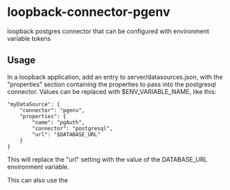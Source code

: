 # loopback-connector-pgenv
loopback postgres connector that can be configured with environment variable tokens

## Usage
In a loopback application, add an entry to server/datasources.json, with the "properties" section containing the properties to pass into the postgresql connector. Values can be
replaced with $ENV_VARIABLE_NAME, like this:

	"myDataSource": {
		"connector": "pgenv",
		"properties": {
			"name": "pgAuth",
			"connector": "postgresql",
			"url": "$DATABASE_URL"
		}
	}

This will replace the "url" setting with the value of the DATABASE_URL environment variable.

This can also use the 